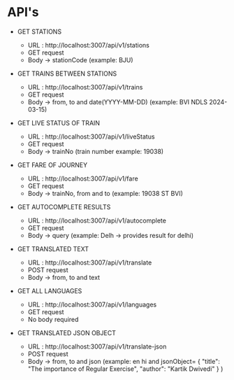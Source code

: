 # API's

- GET STATIONS

  - URL : http://localhost:3007/api/v1/stations
  - GET request
  - Body -> stationCode (example: BJU)

- GET TRAINS BETWEEN STATIONS

  - URL : http://localhost:3007/api/v1/trains
  - GET request
  - Body -> from, to and date(YYYY-MM-DD) (example: BVI NDLS 2024-03-15)

- GET LIVE STATUS OF TRAIN

  - URL : http://localhost:3007/api/v1/liveStatus
  - GET request
  - Body -> trainNo (train number example: 19038)

- GET FARE OF JOURNEY
  - URL : http://localhost:3007/api/v1/fare
  - GET request
  - Body -> trainNo, from and to (example: 19038 ST BVI)

- GET AUTOCOMPLETE RESULTS
    - URL : http://localhost:3007/api/v1/autocomplete
    - GET request
    - Body -> query (example: Delh -> provides result for delhi)

- GET TRANSLATED TEXT
    - URL : http://localhost:3007/api/v1/translate
    - POST request
    - Body -> from, to and text

- GET ALL LANGUAGES
    - URL : http://localhost:3007/api/v1/languages
    - GET request
    - No body required

- GET TRANSLATED JSON OBJECT 
    - URL : http://localhost:3007/api/v1/translate-json
    - POST request
    - Body -> from, to and json (example: en hi and jsonObject= { 
                                      "title": "The importance of Regular Exercise",
                                      "author": "Kartik Dwivedi"
                                  }
                                )